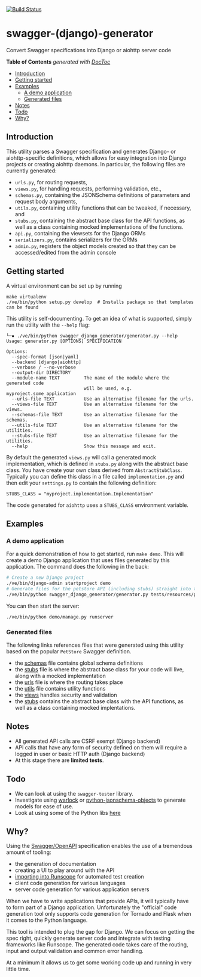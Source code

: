 [![Build Status](https://travis-ci.org/praekelt/swagger-django-generator.svg?branch=master)](https://travis-ci.org/praekelt/swagger-django-generator)

# swagger-(django)-generator
Convert Swagger specifications into Django or aiohttp server code

<!-- START doctoc generated TOC please keep comment here to allow auto update -->
<!-- DON'T EDIT THIS SECTION, INSTEAD RE-RUN doctoc TO UPDATE -->
**Table of Contents**  *generated with [DocToc](https://github.com/thlorenz/doctoc)*

- [Introduction](#introduction)
- [Getting started](#getting-started)
- [Examples](#examples)
  - [A demo application](#a-demo-application)
  - [Generated files](#generated-files)
- [Notes](#notes)
- [Todo](#todo)
- [Why?](#why)

<!-- END doctoc generated TOC please keep comment here to allow auto update -->

## Introduction
This utility parses a Swagger specification and generates Django- or aiohttp-specific definitions, which allows for easy integration into Django projects or creating aiohttp daemons.
In particular, the following files are currently generated:
* `urls.py`, for routing requests,
* `views.py`, for handling requests, performing validation, etc.,
* `schemas.py`, containing the JSONSchema definitions of parameters and
  request body arguments,
* `utils.py`, containing utility functions that can be tweaked, if necessary, and
* `stubs.py`, containing the abstract base class for the API functions, as well as a class containing mocked implementations of the functions.
* `api.py`, containing the viewsets for the Django ORMs
* `serializers.py`, contains serializers for the ORMs
* `admin.py`, registers the object models created so that they can be accessed/edited from the admin console

## Getting started
A virtual environment can be set up by running
```
make virtualenv
./ve/bin/python setup.py develop  # Installs package so that templates can be found
```
This utility is self-documenting. To get an idea of what is supported, simply
run the utility with the `--help` flag:
```
└─▪ ./ve/bin/python swagger_django_generator/generator.py --help
Usage: generator.py [OPTIONS] SPECIFICATION

Options:
  --spec-format [json|yaml]
  --backend [django|aiohttp]
  --verbose / --no-verbose
  --output-dir DIRECTORY
  --module-name TEXT         The name of the module where the generated code
                             will be used, e.g. myproject.some_application
  --urls-file TEXT           Use an alternative filename for the urls.
  --views-file TEXT          Use an alternative filename for the views.
  --schemas-file TEXT        Use an alternative filename for the schemas.
  --utils-file TEXT          Use an alternative filename for the utilities.
  --stubs-file TEXT          Use an alternative filename for the utilities.
  --help                     Show this message and exit.
```

By default the generated `views.py` will call a generated mock implementation, which is defined in `stubs.py` along with the abstract base class. You have create your own class derived from `AbstractStubClass`. Typically you can define this class in a file called `implementation.py` and then edit your `settings.py` to contain the following definition:
```
STUBS_CLASS = "myproject.implementation.Implementation"
```
The code generated for `aiohttp` uses a `STUBS_CLASS` environment variable.

## Examples

### A demo application
For a quick demonstration of how to get started, run `make demo`. This will create a demo Django application that uses files generated by this application. The command does the following in the back:
```bash
# Create a new Django project
./ve/bin/django-admin startproject demo
# Generate files for the petstore API (including stubs) straight into the project
./ve/bin/python swagger_django_generator/generator.py tests/resources/petstore.json --output-dir demo/demo/ --module-name demo
```
You can then start the server:
```
./ve/bin/python demo/manage.py runserver
```

### Generated files

The following links references files that were generated using this utility based on the popular `PetStore` Swagger definition.

* the [schemas](generated/schemas.py) file contains global schema definitions
* the [stubs](generated/stubs.py) file is where the abstract base class for your code will live, along with a mocked implementation
* the [urls](generated/urls.py) file is where the routing takes place
* the [utils](generated/utils.py) file contains utility functions
* the [views](generated/views.py) handles security and validation
* the [stubs](generated/stubs.py) contains the abstract base class with the API functions, as well as a class containing mocked implentations.

## Notes
* All generated API calls are CSRF exempt (Django backend)
* API calls that have any form of security defined on them will require a logged in user or basic HTTP auth (Django backend)
* At this stage there are **limited tests**.

## Todo
* We can look at using the `swagger-tester` library.
* Investigate using [warlock](https://github.com/bcwaldon/warlock) or [python-jsonschema-objects](https://github.com/cwacek/python-jsonschema-objects) to generate models for ease of use.
* Look at using some of the Python libs [here](https://swagger.io/open-source-integrations/)

## Why?
Using the [Swagger/OpenAPI](https://swagger.io/) specification enables the use of a tremendous amount of tooling:

* the generation of documentation
* creating a UI to play around with the API
* [importing into Runscope](https://blog.runscope.com/posts/new-import-feature-support-for-swagger-postman) for automated test creation
* client code generation for various languages
* server code generation for various application servers

When we have to write applications that provide APIs, it will typically have to form part of a Django application. Unfortunately the "official" code generation tool only supports code generation for Tornado and Flask when it comes to the Python language.

This tool is intended to plug the gap for Django. We can focus on getting the spec right, quickly generate server code and integrate with testing frameworks like Runscope. The generated code takes care of the routing, input and output validation and common error handling.

At a minimum it allows us to get some working code up and running in very little time.
